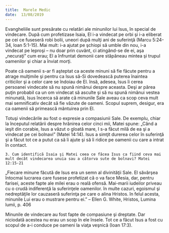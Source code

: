 ```yaml
---
title:  Marele Medic
date:  13/08/2019
---
```


Evangheliile sunt presărate cu relatări ale minunilor lui Isus, în special de vindecare. După cum profetizase Isaia, El i-a vindecat pe orbi şi i-a eliberat pe cei ce fuseseră robi bolii, uneori după mulţi ani de suferinţă (Marcu 5:24-34, Ioan 5:1-15). Mai mult: i-a ajutat pe şchiopi să umble din nou, i-a vindecat pe leproşi – nu doar prin cuvânt, ci atingând-se de ei, aşa „necuraţi” cum erau; El a înfruntat demonii care stăpâneau mintea şi trupul oamenilor şi chiar a înviat morţi.

Poate că oamenii s-ar fi aşteptat ca aceste minuni să fie făcute pentru a atrage mulţimile şi pentru ca Isus să-Si dovedească puterea înaintea criticilor şi a celor care se îndoiau de El. însă, adesea, Isus îi cerea persoanei vindecate să nu spună nimănui despre aceasta. Deşi ar părea puţin probabil ca un om vindecat să asculte şi să nu spună nimănui vestea minunată, Isus încerca să arate că minunile Sale aveau ca scop ceva mult mai semnificativ decât să fie văzute de oameni. Scopul suprem, desigur, era ca oamenii să primească mântuirea prin El.

Totuşi vindecările au fost o expresie a compasiunii Sale. De exemplu, chiar la începutul relatării despre hrănirea celor cinci mii, Matei spune: „Când a ieşit din corabie, Isus a văzut o gloată mare, I s-a făcut milă de ea şi a vindecat pe cei bolnavi” (Matei 14:14). Isus a simţit durerea celor în suferinţă şi a făcut tot ce a putut ca să îi ajute şi să îi ridice pe oamenii cu care a intrat în contact.

`3. Cum identifică Isaia şi Matei ceea ce făcea Isus ca fiind ceva mai mult decât vindecarea unuia sau a câtorva sute de bolnavi? Matei 12:15-21`

„Fiecare minune făcută de Isus era un semn al divinităţii Sale. El săvârşea întocmai lucrarea care fusese profetizat că o va face Mesia, dar, pentru farisei, aceste fapte ale milei erau o reală ofensă. Mai-marii iudeilor priveau cu o crudă indiferenţă la suferinţele oamenilor. în multe cazuri, egoismul şi nedreptăţile lor cauzaseră suferinţa pe care o alina Hristos. în felul acesta, minunile Lui erau o mustrare pentru ei.” – Ellen G. White, Hristos, Lumina lumii, p. 406

Minunile de vindecare au fost fapte de compasiune şi dreptate. Dar niciodată acestea nu erau un scop în ele însele. Tot ce a făcut Isus a fost cu scopul de a-i conduce pe oameni la viaţa veşnică (Ioan 17:3).